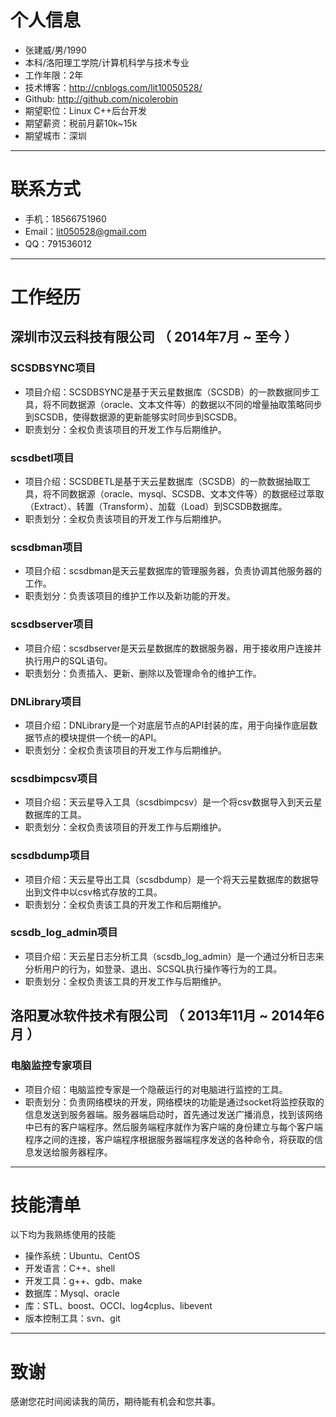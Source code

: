 # 个人信息

 - 张建威/男/1990 
 - 本科/洛阳理工学院/计算机科学与技术专业 
 - 工作年限：2年
 - 技术博客：http://cnblogs.com/lit10050528/
 - Github: http://github.com/nicolerobin
 - 期望职位：Linux C++后台开发
 - 期望薪资：税前月薪10k~15k
 - 期望城市：深圳

---

# 联系方式

- 手机：18566751960
- Email：lit050528@gmail.com 
- QQ：791536012

---

# 工作经历

## 深圳市汉云科技有限公司 （ 2014年7月 ~ 至今 ）

### SCSDBSYNC项目 
* 项目介绍：SCSDBSYNC是基于天云星数据库（SCSDB）的一款数据同步工具，将不同数据源（oracle、文本文件等）的数据以不同的增量抽取策略同步到SCSDB，使得数据源的更新能够实时同步到SCSDB。
* 职责划分：全权负责该项目的开发工作与后期维护。

### scsdbetl项目 
* 项目介绍：SCSDBETL是基于天云星数据库（SCSDB）的一款数据抽取工具，将不同数据源（oracle、mysql、SCSDB、文本文件等）的数据经过萃取（Extract）、转置（Transform）、加载（Load）到SCSDB数据库。
* 职责划分：全权负责该项目的开发工作与后期维护。

### scsdbman项目
* 项目介绍：scsdbman是天云星数据库的管理服务器，负责协调其他服务器的工作。
* 职责划分：负责该项目的维护工作以及新功能的开发。

### scsdbserver项目
* 项目介绍：scsdbserver是天云星数据库的数据服务器，用于接收用户连接并执行用户的SQL语句。
* 职责划分：负责插入、更新、删除以及管理命令的维护工作。

### DNLibrary项目
* 项目介绍：DNLibrary是一个对底层节点的API封装的库，用于向操作底层数据节点的模块提供一个统一的API。
* 职责划分：全权负责该项目的开发工作与后期维护。

### scsdbimpcsv项目
* 项目介绍：天云星导入工具（scsdbimpcsv）是一个将csv数据导入到天云星数据库的工具。
* 职责划分：全权负责该项目的开发工作与后期维护。

### scsdbdump项目
* 项目介绍：天云星导出工具（scsdbdump）是一个将天云星数据库的数据导出到文件中以csv格式存放的工具。
* 职责划分：全权负责该工具的开发工作和后期维护。

### scsdb_log_admin项目
* 项目介绍：天云星日志分析工具（scsdb_log_admin）是一个通过分析日志来分析用户的行为，如登录、退出、SCSQL执行操作等行为的工具。
* 职责划分：全权负责该工具的开发工作与后期维护。

 
## 洛阳夏冰软件技术有限公司 （ 2013年11月 ~ 2014年6月 ）

### 电脑监控专家项目
* 项目介绍：电脑监控专家是一个隐蔽运行的对电脑进行监控的工具。
* 职责划分：负责网络模块的开发，网络模块的功能是通过socket将监控获取的信息发送到服务器端。服务器端启动时，首先通过发送广播消息，找到该网络中已有的客户端程序。然后服务端程序就作为客户端的身份建立与每个客户端程序之间的连接，客户端程序根据服务器端程序发送的各种命令，将获取的信息发送给服务器程序。

---

# 技能清单

以下均为我熟练使用的技能

- 操作系统：Ubuntu、CentOS
- 开发语言：C++、shell
- 开发工具：g++、gdb、make
- 数据库：Mysql、oracle
- 库：STL、boost、OCCI、log4cplus、libevent
- 版本控制工具：svn、git

---

# 致谢
感谢您花时间阅读我的简历，期待能有机会和您共事。